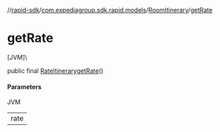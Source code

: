 //[rapid-sdk](../../../index.md)/[com.expediagroup.sdk.rapid.models](../index.md)/[RoomItinerary](index.md)/[getRate](get-rate.md)

# getRate

[JVM]\

public final [RateItinerary](../-rate-itinerary/index.md)[getRate](get-rate.md)()

#### Parameters

JVM

| |
|---|
| rate |
